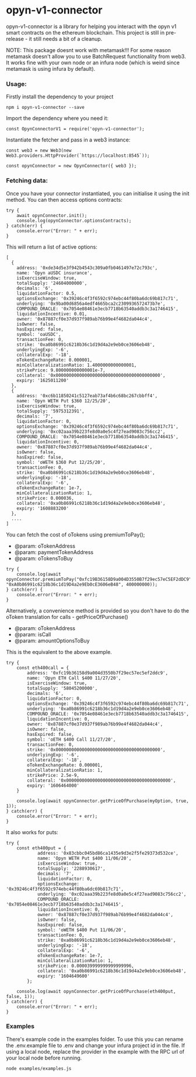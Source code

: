 # opyn-v1-connector

opyn-v1-connector is a library for helping you interact with the opyn v1 smart contracts on the ethereum blockchain. This project is still in pre-release - it still needs a bit of a cleanup.

NOTE: This package doesnt work with metamask!!! For some reason metamask doesn't allow you to use BatchRequest functionality from web3. It works fine with your own node or an infura node (which is weird since metamask is using infura by default).

### Usage:

Firstly install the dependency to your project

```
npm i opyn-v1-connector --save
```

Import the dependency where you need it:

```
const OpynConnectorV1 = require('opyn-v1-connector');
```

Instantiate the fetcher and pass in a web3 instance:

```
const web3 = new Web3(new Web3.providers.HttpProvider(`https://localhost:8545`));

const opynConnector = new OpynConnector({ web3 });
```

### Fetching data:

Once you have your connector instantiated, you can initialise it using the init method. You can then access options contracts:

```
try {
    await opynConnector.init();
    console.log(opynConnector.optionsContracts);
} catch(err) {
    console.error("Error: " + err);
}
```

This will return a list of active options:

```
[
  {
    address: '0xde34d5e3f942b4543c309a0fb0461497e72c793c',
    name: 'Opyn aUSDC insurance',
    isExerciseWindow: true,
    totalSupply: '24604000000',
    decimals: '6',
    liquidationFactor: 0.5,
    optionsExchange: '0x39246c4f3f6592c974ebc44f80ba6dc69b817c71',
    underlying: '0x9ba00d6856a4edf4665bca2c2309936572473b7e',
    COMPOUND_ORACLE: '0x7054e08461e3ecb7718b63540addb3c3a1746415',
    liquidationIncentive: 0.01,
    owner: '0x87887cf0e37d937f989ab76b99e4f4682da044c4',
    isOwner: false,
    hasExpired: false,
    symbol: 'oaUSDC',
    transactionFee: 0,
    strike: '0xa0b86991c6218b36c1d19d4a2e9eb0ce3606eb48',
    underlyingExp: '-6',
    collateralExp: '-18',
    oTokenExchangeRate: 0.000001,
    minCollateralizationRatio: 1.4000000000000001,
    strikePrice: 9.800000000000001e-7,
    collateral: '0x0000000000000000000000000000000000000000',
    expiry: '1625011200'
  },
  {
    address: '0xc6b11850241c5127eab73af4b6c68bc267cbbff4',
    name: 'Opyn WETH Put $360 12/25/20',
    isExerciseWindow: true,
    totalSupply: '5975312391',
    decimals: '7',
    liquidationFactor: 0,
    optionsExchange: '0x39246c4f3f6592c974ebc44f80ba6dc69b817c71',
    underlying: '0xc02aaa39b223fe8d0a0e5c4f27ead9083c756cc2',
    COMPOUND_ORACLE: '0x7054e08461e3ecb7718b63540addb3c3a1746415',
    liquidationIncentive: 0,
    owner: '0x87887cf0e37d937f989ab76b99e4f4682da044c4',
    isOwner: false,
    hasExpired: false,
    symbol: 'oWETH $360 Put 12/25/20',
    transactionFee: 0,
    strike: '0xa0b86991c6218b36c1d19d4a2e9eb0ce3606eb48',
    underlyingExp: '-18',
    collateralExp: '-6',
    oTokenExchangeRate: 1e-7,
    minCollateralizationRatio: 1,
    strikePrice: 0.000036,
    collateral: '0xa0b86991c6218b36c1d19d4a2e9eb0ce3606eb48',
    expiry: '1608883200'
  },
  ....
]
```
You can fetch the cost of oTokens using premiumToPay();

- @param: oTokenAddress
- @param: paymentTokenAddress
- @param: oTokensToBuy

```
try {
    console.log(await opynConnector.premiumToPay("0xfc19B36158D9a004D3550B7f29ec57eC5EF2dDC9", "0xA0b86991c6218b36c1d19D4a2e9Eb0cE3606eB48", 400000000));
} catch(err) {
    console.error("Error: " + err);
}
```

Alternatively, a convenience method is provided so you don't have to do the oToken translation for calls - getPriceOfPurchase()

- @param: oTokenAddress
- @param: isCall
- @param: amountOptionsToBuy
 
This is the equivalent to the above example.

```
try {
    const eth400call = {
        address: '0xfc19b36158d9a004d3550b7f29ec57ec5ef2ddc9',
        name: 'Opyn ETH Call $400 11/27/20',
        isExerciseWindow: true,
        totalSupply: '58045200000',
        decimals: '6',
        liquidationFactor: 0,
        optionsExchange: '0x39246c4f3f6592c974ebc44f80ba6dc69b817c71',
        underlying: '0xa0b86991c6218b36c1d19d4a2e9eb0ce3606eb48',
        COMPOUND_ORACLE: '0x7054e08461e3ecb7718b63540addb3c3a1746415',
        liquidationIncentive: 0,
        owner: '0x87887cf0e37d937f989ab76b99e4f4682da044c4',
        isOwner: false,
        hasExpired: false,
        symbol: 'oETH $400 Call 11/27/20',
        transactionFee: 0,
        strike: '0x0000000000000000000000000000000000000000',
        underlyingExp: '-6',
        collateralExp: '-18',
        oTokenExchangeRate: 0.000001,
        minCollateralizationRatio: 1,
        strikePrice: 2.5e-9,
        collateral: '0x0000000000000000000000000000000000000000',
        expiry: '1606464000'
    }

    console.log(await opynConnector.getPriceOfPurchase(myOption, true, 1));
} catch(err) {
    console.error("Error: " + err);
}
```

It also works for puts:

```
try {
    const eth400put = {
            address: '0x83cbbc045bd86ca1435e9d3e2f5fe29373d532ce',
            name: 'Opyn WETH Put $400 11/06/20',
            isExerciseWindow: true,
            totalSupply: '2288930617',
            decimals: '7',
            liquidationFactor: 0,
            optionsExchange: '0x39246c4f3f6592c974ebc44f80ba6dc69b817c71',
            underlying: '0xc02aaa39b223fe8d0a0e5c4f27ead9083c756cc2',
            COMPOUND_ORACLE: '0x7054e08461e3ecb7718b63540addb3c3a1746415',
            liquidationIncentive: 0,
            owner: '0x87887cf0e37d937f989ab76b99e4f4682da044c4',
            isOwner: false,
            hasExpired: false,
            symbol: 'oWETH $400 Put 11/06/20',
            transactionFee: 0,
            strike: '0xa0b86991c6218b36c1d19d4a2e9eb0ce3606eb48',
            underlyingExp: '-18',
            collateralExp: '-6',
            oTokenExchangeRate: 1e-7,
            minCollateralizationRatio: 1,
            strikePrice: 0.000039999999999999996,
            collateral: '0xa0b86991c6218b36c1d19d4a2e9eb0ce3606eb48',
            expiry: '1604649600'
        };

    console.log(await opynConnector.getPriceOfPurchase(eth400put, false, 1));
} catch(err) {
    console.error("Error: " + err);
}
```

### Examples

There's example code in the examples folder. To use this you can rename the .env.example file to .env and change your infura project id in the file. If using a local node, replace the provider in the example with the RPC url of your local node before running.

```
node examples/examples.js
```